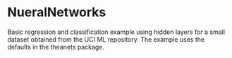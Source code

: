# NueralNetworks
Basic regression and classification example using hidden layers for a small dataset obtained from the UCI ML repository. The example
uses the defaults in the theanets package.
